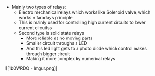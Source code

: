 - Mainly two types of relays:
    - Electro mechanical relays which works like Solenoid valve, which works n faradays principle
    - This is mainly used for controlling high current circuits to lower current circuitss
    - Second type is solid state relays
        - More reliable as no moving parts
        - Smaller circuit throughs a LED
        - And this led light gets to a photo diode which control makes through bigger circuit
        - Making it more complex by numerical relays

![[1b0WRDQ - Imgur.png]]